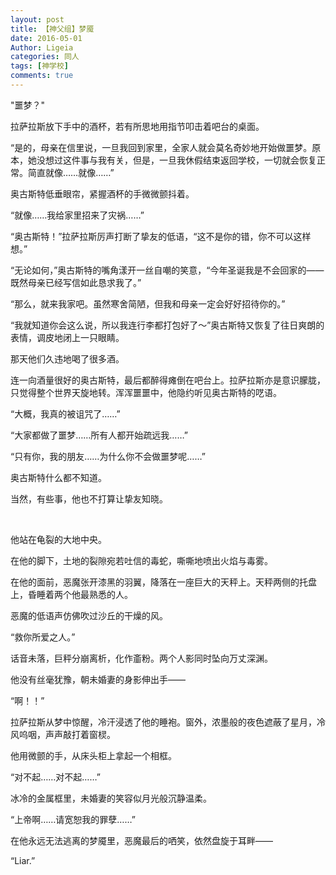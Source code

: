 ```yaml
---
layout: post
title: 【神父组】梦魇
date: 2016-05-01
Author: Ligeia
categories: 同人
tags: [神学校]
comments: true
---
```


"噩梦？"

拉萨拉斯放下手中的酒杯，若有所思地用指节叩击着吧台的桌面。

“是的，母亲在信里说，一旦我回到家里，全家人就会莫名奇妙地开始做噩梦。原本，她没想过这件事与我有关，但是，一旦我休假结束返回学校，一切就会恢复正常。简直就像……就像……”

奥古斯特低垂眼帘，紧握酒杯的手微微颤抖着。

“就像……我给家里招来了灾祸……”

“奥古斯特！”拉萨拉斯厉声打断了挚友的低语，“这不是你的错，你不可以这样想。”

“无论如何，”奥古斯特的嘴角漾开一丝自嘲的笑意，“今年圣诞我是不会回家的——既然母亲已经写信如此恳求我了。”

“那么，就来我家吧。虽然寒舍简陋，但我和母亲一定会好好招待你的。”

“我就知道你会这么说，所以我连行李都打包好了～”奥古斯特又恢复了往日爽朗的表情，调皮地闭上一只眼睛。

那天他们久违地喝了很多酒。

连一向酒量很好的奥古斯特，最后都醉得瘫倒在吧台上。拉萨拉斯亦是意识朦胧，只觉得整个世界天旋地转。浑浑噩噩中，他隐约听见奥古斯特的呓语。

“大概，我真的被诅咒了……”

“大家都做了噩梦……所有人都开始疏远我……”

“只有你，我的朋友……为什么你不会做噩梦呢……”

奥古斯特什么都不知道。

当然，有些事，他也不打算让挚友知晓。

<br />

他站在龟裂的大地中央。

在他的脚下，土地的裂隙宛若吐信的毒蛇，嘶嘶地喷出火焰与毒雾。

在他的面前，恶魔张开漆黑的羽翼，降落在一座巨大的天秤上。天秤两侧的托盘上，昏睡着两个他最熟悉的人。

恶魔的低语声仿佛吹过沙丘的干燥的风。

“救你所爱之人。”

话音未落，巨秤分崩离析，化作齑粉。两个人影同时坠向万丈深渊。

他没有丝毫犹豫，朝未婚妻的身影伸出手——

“啊！！”

拉萨拉斯从梦中惊醒，冷汗浸透了他的睡袍。窗外，浓墨般的夜色遮蔽了星月，冷风呜咽，声声敲打着窗棂。

他用微颤的手，从床头柜上拿起一个相框。

“对不起……对不起……”

冰冷的金属框里，未婚妻的笑容似月光般沉静温柔。

“上帝啊……请宽恕我的罪孽……”

在他永远无法逃离的梦魇里，恶魔最后的哂笑，依然盘旋于耳畔——

“Liar.”
